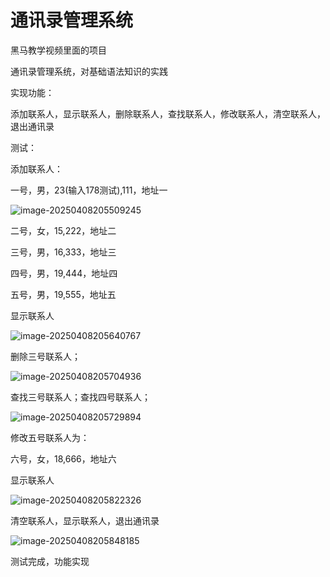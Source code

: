 # 通讯录管理系统



黑马教学视频里面的项目



通讯录管理系统，对基础语法知识的实践



实现功能：



添加联系人，显示联系人，删除联系人，查找联系人，修改联系人，清空联系人，退出通讯录



测试：

添加联系人：

一号，男，23(输入178测试),111，地址一

![image-20250408205509245](C:\Users\Morii\AppData\Roaming\Typora\typora-user-images\image-20250408205509245.png)

二号，女，15,222，地址二

三号，男，16,333，地址三

四号，男，19,444，地址四

五号，男，19,555，地址五

显示联系人

![image-20250408205640767](C:\Users\Morii\AppData\Roaming\Typora\typora-user-images\image-20250408205640767.png)



删除三号联系人；

![image-20250408205704936](C:\Users\Morii\AppData\Roaming\Typora\typora-user-images\image-20250408205704936.png)

查找三号联系人；查找四号联系人；

![image-20250408205729894](C:\Users\Morii\AppData\Roaming\Typora\typora-user-images\image-20250408205729894.png)

修改五号联系人为：

六号，女，18,666，地址六

显示联系人

![image-20250408205822326](C:\Users\Morii\AppData\Roaming\Typora\typora-user-images\image-20250408205822326.png)

清空联系人，显示联系人，退出通讯录

![image-20250408205848185](C:\Users\Morii\AppData\Roaming\Typora\typora-user-images\image-20250408205848185.png)





测试完成，功能实现